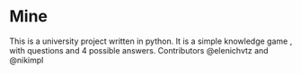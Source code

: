 # Mine

This is a university project written in python. It is a simple knowledge game , with questions and 4 possible answers.
Contributors @elenichvtz and @nikimpl
